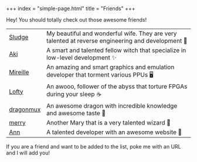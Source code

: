 +++
index = "simple-page.html"
title = "Friends"
+++

Hey! You should totally check out those awesome friends!

<table class="friends">
  <tbody>
    <tr>
      <td class="friend-name"><a href="https://sludge.network">Sludge</a></td>
      <td>My beautiful and wonderful wife. They are very talented at reverse engineering and development 🍷</td>
    </tr>
    <tr>
      <td class="friend-name"><a href="https://lethalbit.net">Aki</a></td>
      <td>A smart and talented fellow witch that specialize in low-level development ✨</td>
    </tr>
    <tr>
      <td class="friend-name"><a href="https://github.com/fleroviux">Mireille</a></td>
      <td>An amazing and smart graphics and emulation developer that torment various PPUs 🖥️</td>
    </tr>
    <tr>
      <td class="friend-name"><a href="https://github.com/Ravenslofty">Lofty</a></td>
      <td>An awooo, follower of the abyss that torture FPGAs during your sleep ☕</td>
    </tr>
    <tr>
      <td class="friend-name"><a href="https://github.com/dragonmux">dragonmux</a></td>
      <td>An awesome dragon with incredible knowledge and awesome taste 🐉</td>
    </tr>
    <tr>
      <td class="friend-name"><a href="https://mary.rs">merry</a></td>
      <td>Another Mary that is a very talented wizard 💊</td>
    </tr>
    <tr>
      <td class="friend-name"><a href="https://annsann.eu">Ann</a></td>
      <td>A talented developer with an awesome website 🐸</td>
    </tr>
  </tbody>
</table>

If you are a friend and want to be added to the list, poke me with an URL and I will add you!